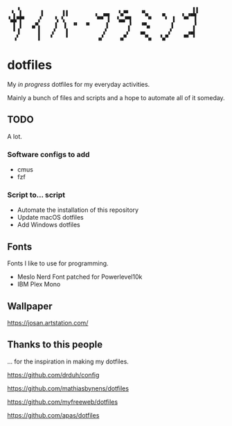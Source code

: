 ```
   ▗                                                        ▖▖
 ▝▖ ▌      ▌      ▌▌        ▗  ▄▄   ▚▞▀    ▝▚▖    ▄     ▗ ▗▄▙▘
▝▄▙▀▛▘    ▞    ▝▖▝▖          ▀▀ ▐  ▝▄▄▀▜     ▝▘    ▘ ▐   ▀▘ ▐
  ▌ ▌   ▄▀▖    ▐  ▐  ▝▘  ▝▘     ▌      ▞   ▝▀▄       ▌      ▞
  ▘▐      ▌   ▗▘   ▌           ▞      ▗▘   ▄▖       ▞     ▗▄▌
  ▗▘      ▌   ▘    ▘         ▗▞     ▗▞▘     ▝▚▖  ▝▄▀     ▀▘ ▘
```

# dotfiles

My _in progress_ dotfiles for my everyday activities.

Mainly a bunch of files and scripts and a hope to automate all of it someday.

## TODO

A lot.

### Software configs to add

* cmus
* fzf

### Script to... script

* Automate the installation of this repository
* Update macOS dotfiles
* Add Windows dotfiles

## Fonts

Fonts I like to use for programming.

* Meslo Nerd Font patched for Powerlevel10k
* IBM Plex Mono

## Wallpaper

https://josan.artstation.com/

## Thanks to this people

... for the inspiration in making my dotfiles.

https://github.com/drduh/config

https://github.com/mathiasbynens/dotfiles

https://github.com/myfreeweb/dotfiles

https://github.com/apas/dotfiles
